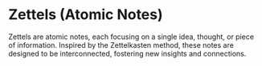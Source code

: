 
# Zettels (Atomic Notes)

Zettels are atomic notes, each focusing on a single idea, thought, or piece of information. Inspired by the Zettelkasten method, these notes are designed to be interconnected, fostering new insights and connections.

